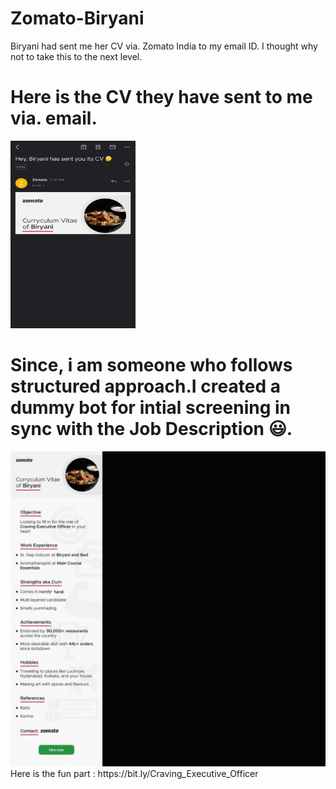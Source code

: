 # Zomato-Biryani
Biryani had sent me her CV via. Zomato India to my email ID.
I thought why not to take this to the next level.

# Here is the CV they have sent to me via. email.

<img src="Biryani.jpeg" height="300" width="200" />
</div>

# Since, i am someone who follows structured approach.I created a dummy bot for intial screening in sync with the Job Description 😃.
<img src="Biryani hiring cycle.gif" height="undefined" width="1000" />
</div>
Here is the fun part : https://bit.ly/Craving_Executive_Officer
